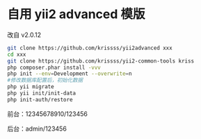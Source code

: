 # 自用 yii2 advanced 模版

改自 v2.0.12

```bash
git clone https://github.com/krissss/yii2advanced xxx
cd xxx
git clone https://github.com/krissss/yii2-common-tools kriss
php composer.phar install -vvv
php init --env=Development --overwrite=n
#修改数据库配置后，初始化数据
php yii migrate
php yii init/init-data
php init-auth/restore
```

前台：12345678910/123456

后台：admin/123456